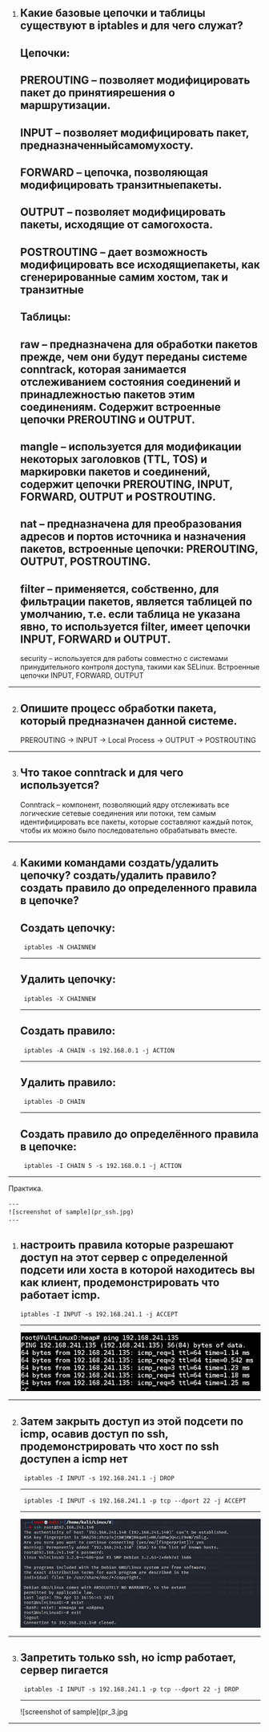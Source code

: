 1. Какие базовые цепочки и таблицы существуют в iptables и для чего служат?
	---
	Цепочки:
	---
	PREROUTING – позволяет модифицировать пакет до принятиярешения о маршрутизации.
	---
	INPUT – позволяет модифицировать пакет, предназначенныйсамомухосту.
	---
	FORWARD – цепочка, позволяющая модифицировать транзитныепакеты.
	---
	OUTPUT – позволяет модифицировать пакеты, исходящие от самогохоста.
	---
	POSTROUTING – дает возможность модифицировать все исходящиепакеты, как сгенерированные самим хостом, так и транзитные
	---
	Таблицы:
	---
	raw – предназначена для обработки пакетов прежде, чем они будут переданы системе conntrack, которая занимается отслеживанием состояния соединений и принадлежностью пакетов этим соединениям. Содержит встроенные цепочки PREROUTING и OUTPUT.
	---
	mangle – используется для модификации некоторых заголовков (TTL, TOS) и маркировки пакетов и соединений, содержит цепочки PREROUTING, INPUT, FORWARD, OUTPUT и POSTROUTING.
	---
	nat – предназначена для преобразования адресов и портов источника и назначения пакетов, встроенные цепочки: PREROUTING, OUTPUT, POSTROUTING.
	---
	filter – применяется, собственно, для фильтрации пакетов, является таблицей по умолчанию, т.е. если таблица не указана явно, то используется filter, имеет цепочки INPUT, FORWARD и OUTPUT.
	---
	security – используется для работы совместно с системами принудительного контроля доступа, такими как SELinux. Встроенные цепочки INPUT, FORWARD, OUTPUT
	
---

2. Опишите процесс обработки пакета, который предназначен данной системе.
	---
	PREROUTING -> INPUT -> Local Process -> OUTPUT -> POSTROUTING
	
---

3. Что такое conntrack и для чего используется?
	---
	Conntrack – компонент, позволяющий ядру отслеживать все логические сетевые соединения или потоки, тем самым идентифицировать все пакеты, которые составляют каждый поток, чтобы их можно было последовательно обрабатывать вместе.

---

4. Какими командами создать/удалить цепочку? создать/удалить правило? создать правило до определенного правила в цепочке?
	---
	Создать цепочку:
	---
		iptables -N CHAINNEW
	---
	Удалить цепочку:
	---
		iptables -X CHAINNEW
	---
	Создать правило:
	---
		iptables -A CHAIN -s 192.168.0.1 -j ACTION
	---
	Удалить правило:
	---
		iptables -D CHAIN
	---
	Создать правило до определённого правила в цепочке:
	---
		iptables -I CHAIN 5 -s 192.168.0.1 -j ACTION

---

Практика.

	---
	![screenshot of sample](pr_ssh.jpg)
	---

1.  настроить правила которые разрешают доступ на этот сервер с определенной подсети или хоста в которой находитесь вы как клиент, продемонстрировать что работает icmp.
	---
		iptables -I INPUT -s 192.168.241.1 -j ACCEPT
	---
	
	![screenshot of sample](pr_1.jpg)
	
---

2. Затем закрыть доступ из этой подсети по icmp, осавив доступ по ssh, продемонстрировать что хост по ssh доступен а icmp нет
	---
		iptables -I INPUT -s 192.168.241.1 -j DROP
	---
		iptables -I INPUT -s 192.168.241.1 -p tcp --dport 22 -j ACCEPT
	---
	
	![screenshot of sample](pr_2.jpg)

---
	
3. Запретить только ssh, но icmp работает, сервер пигается
	---
		iptables -I INPUT -s 192.168.241.1 -p tcp --dport 22 -j DROP
	---
	
	![screenshot of sample](pr_3.jpg

---
	
	

